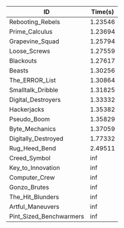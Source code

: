 |ID|Time(s)|
|-|-|
|Rebooting_Rebels|1.23546|
|Prime_Calculus|1.23694|
|Grapevine_Squad|1.25794|
|Loose_Screws|1.27559|
|Blackouts|1.27617|
|Beasts|1.30256|
|The_ERROR_List|1.30864|
|Smalltalk_Dribble|1.31825|
|Digital_Destroyers|1.33332|
|Hackerjacks|1.35382|
|Pseudo_Boom|1.35829|
|Byte_Mechanics|1.37059|
|Digitally_Destroyed|1.77332|
|Rug_Heed_Bend|2.49511|
|Creed_Symbol|inf|
|Key_to_Innovation|inf|
|Computer_Crew|inf|
|Gonzo_Brutes|inf|
|The_Hit_Blunders|inf|
|Artful_Maneuvers|inf|
|Pint_Sized_Benchwarmers|inf|
